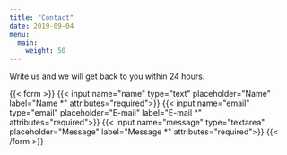 ```yaml
---
title: "Contact"
date: 2019-09-04
menu:
  main:
    weight: 50
---
```


Write us and we will get back to you within 24 hours.

{{< form >}}
  {{< input name="name" type="text" placeholder="Name" label="Name *" attributes="required">}}
  {{< input name="email" type="email" placeholder="E-mail" label="E-mail *" attributes="required">}}
  {{< input name="message" type="textarea" placeholder="Message" label="Message *" attributes="required">}}
{{< /form >}}
